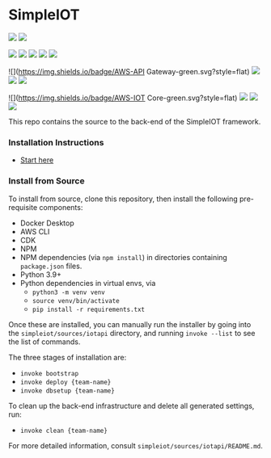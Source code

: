 # SimpleIOT

![](https://img.shields.io/badge/Powered%20by-AWS-orange.svg?style=for-the-badge&logo=amazon-aws&logoColor=orange) ![](https://img.shields.io/badge/License-Apache2-orange.svg?style=for-the-badge)

![](htts:p//img.shields.io/badge/Python-3.9-blue.svg?style=flat)
![](https://img.shields.io/badge/Typescript-4.4.4-blue.svg?style=flat)
![](https://img.shields.io/badge/NPM-8.3.2-blue.svg?style=flat)
![](https://img.shields.io/badge/CDK-2.10.0-blue.svg?style=flat)
![](https://img.shields.io/badge/Postgres-11.9-blue.svg?style=flat)

![](https://img.shields.io/badge/AWS-API Gateway-green.svg?style=flat)
![](https://img.shields.io/badge/AWS-Cloudfront-green.svg?style=flat)
![](https://img.shields.io/badge/AWS-Cognito-green.svg?style=flat)
![](https://img.shields.io/badge/AWS-EC2-green.svg?style=flat)

![](https://img.shields.io/badge/AWS-IOT Core-green.svg?style=flat)
![](https://img.shields.io/badge/AWS-Lambda-green.svg?style=flat)
![](https://img.shields.io/badge/AWS-S3-green.svg?style=flat)
![](https://img.shields.io/badge/AWS-Timestream-green.svg?style=flat)


This repo contains the source to the back-end of the SimpleIOT framework.


### Installation Instructions

- [Start here](https://simpleiot.github.io)

### Install from Source

To install from source, clone this repository, then install the following pre-requisite components:

- Docker Desktop
- AWS CLI
- CDK
- NPM
- NPM dependencies (via `npm install`) in directories containing `package.json` files.
- Python 3.9+
- Python dependencies in virtual envs, via 
  - `python3 -m venv venv`
  - `source venv/bin/activate`
  - `pip install -r requirements.txt`

Once these are installed, you can manually run the installer by going into the `simpleiot/sources/iotapi` directory, and running `invoke --list` to see the list of commands.

The three stages of installation are:

- `invoke bootstrap`
- `invoke deploy {team-name}`
- `invoke dbsetup {team-name}`

To clean up the back-end infrastructure and delete all generated settings, run:

- `invoke clean {team-name}`

For more detailed information, consult `simpleiot/sources/iotapi/README.md`.
